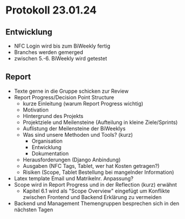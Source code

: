 # Protokoll 23.01.24

## Entwicklung
- NFC Login wird bis zum BiWeekly fertig
- Branches werden gemerged
- zwischen 5.-6. BiWeekly wird getestet

## Report
- Texte gerne in die Gruppe schicken zur Review
- Report Progress/Decision Point Structure
	- kurze Einleitung (warum Report Progress wichtig)
	- Motivation
	- Hintergrund des Projekts
	- Projektziele und Meilensteine (Aufteilung in kleine Ziele/Sprints)
	- Auflistung der Meilensteine der BiWeeklys
	- Was sind unsere Methoden und Tools? (kurz)
		- Organisation
		- Entwicklung
		- Dokumentation
	- Herausforderungen (Django Anbindung)
	- Ausgaben (NFC Tags, Tablet, wer hat Kosten getragen?)
	- Risiken (Scope, Tablet Bestellung bei mangelnder Information)
- Latex template Email und Matrikelnr. Anpassung?
- Scope wird in Report Progress und in der Reflection (kurz) erwähnt
	- Kapitel 6.1 wird als "Scope Overview" eingefügt um Konflikte zwischen Frontend und Backend Erklärung zu vermeiden
- Backend und Management Themengruppen besprechen sich in den nächsten Tagen